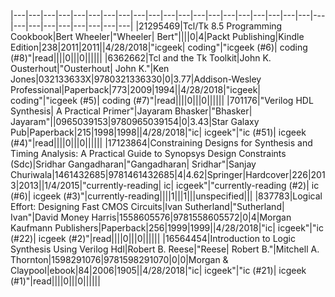 |---|---|---|---|---|---|---|---|---|---|---|---|---|---|---|---|---|---|---|---|---|---|---|---|---|---|---|---|---|
|21295469|Tcl/Tk 8.5 Programming Cookbook|Bert Wheeler|"Wheeler| Bert"||||0|4|Packt Publishing|Kindle Edition|238|2011|2011||4/28/2018|"icgeek| coding"|"icgeek (#6)| coding (#8)"|read||||0|||0||||||
|6362662|Tcl and the Tk Toolkit|John K. Ousterhout|"Ousterhout| John K."|Ken Jones|032133633X|9780321336330|0|3.77|Addison-Wesley Professional|Paperback|773|2009|1994||4/28/2018|"icgeek| coding"|"icgeek (#5)| coding (#7)"|read||||0|||0||||||
|701176|"Verilog HDL Synthesis| A Practical Primer"|Jayaram Bhasker|"Bhasker| Jayaram"||0965039153|9780965039154|0|3.43|Star Galaxy Pub|Paperback|215|1998|1998||4/28/2018|"ic| icgeek"|"ic (#51)| icgeek (#4)"|read||||0|||0||||||
|17123864|Constraining Designs for Synthesis and Timing Analysis: A Practical Guide to Synopsys Design Constraints (Sdc)|Sridhar Gangadharan|"Gangadharan| Sridhar"|Sanjay Churiwala|1461432685|9781461432685|4|4.62|Springer|Hardcover|226|2013|2013||1/4/2015|"currently-reading| ic| icgeek"|"currently-reading (#2)| ic (#6)| icgeek (#3)"|currently-reading||||1|||1|||unspecified|||
|837783|Logical Effort: Designing Fast CMOS Circuits|Ivan Sutherland|"Sutherland| Ivan"|David Money Harris|1558605576|9781558605572|0|4|Morgan Kaufmann Publishers|Paperback|256|1999|1999||4/28/2018|"ic| icgeek"|"ic (#22)| icgeek (#2)"|read||||0|||0||||||
|16564454|Introduction to Logic Synthesis Using Verilog Hdl|Robert B. Reese|"Reese| Robert B."|Mitchell A. Thornton|1598291076|9781598291070|0|0|Morgan & Claypool|ebook|84|2006|1905||4/28/2018|"ic| icgeek"|"ic (#21)| icgeek (#1)"|read||||0|||0||||||

